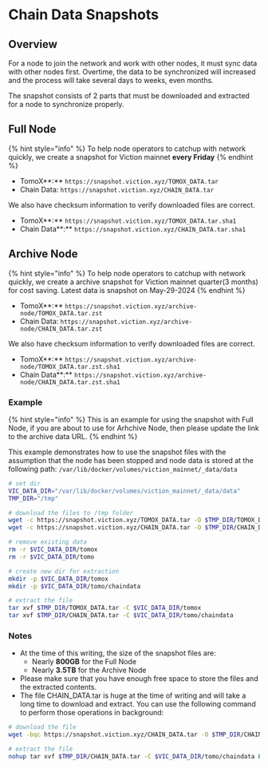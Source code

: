 # Chain Data Snapshots

## Overview

For a node to join the network and work with other nodes, it must sync data with other nodes first. Overtime, the data to be synchronized will increased and the process will take several days to weeks, even months.

&#x20;

The snapshot consists of 2 parts that must be downloaded and extracted for a node to synchronize properly.



## Full Node

{% hint style="info" %}
To help node operators to catchup with network quickly, we create a snapshot for Viction mainnet **every Friday**
{% endhint %}

* TomoX**:** `https://snapshot.viction.xyz/TOMOX_DATA.tar`
* Chain Data: `https://snapshot.viction.xyz/CHAIN_DATA.tar`

We also have checksum information to verify downloaded files are correct.

* TomoX**:** `https://snapshot.viction.xyz/TOMOX_DATA.tar.sha1`
* Chain Data**:** `https://snapshot.viction.xyz/CHAIN_DATA.tar.sha1`

## Archive Node

{% hint style="info" %}
To help node operators to catchup with network quickly, we create a  archive snapshot for Viction mainnet quarter(3 months) for cost saving. Latest data is snapshot on May-29-2024
{% endhint %}

* TomoX**:** `https://snapshot.viction.xyz/archive-node/TOMOX_DATA.tar.zst`
* Chain Data: `https://snapshot.viction.xyz/archive-node/CHAIN_DATA.tar.zst`

We also have checksum information to verify downloaded files are correct.

* TomoX**:** `https://snapshot.viction.xyz/archive-node/TOMOX_DATA.tar.zst.sha1`
* Chain Data**:** `https://snapshot.viction.xyz/archive-node/CHAIN_DATA.tar.zst.sha1`

### Example

{% hint style="info" %}
This is an example for using the snapshot with Full Node, if you are about to use for Arhchive Node, then please update the link to the archive data URL.
{% endhint %}

This example demonstrates how to use the snapshot files with the assumption that the node has been stopped and node data is stored at the following path: `/var/lib/docker/volumes/viction_mainnet/_data/data`

```bash
# set dir
VIC_DATA_DIR="/var/lib/docker/volumes/viction_mainnet/_data/data"
TMP_DIR="/tmp"

# download the files to /tmp folder
wget -c https://snapshot.viction.xyz/TOMOX_DATA.tar -O $TMP_DIR/TOMOX_DATA.tar
wget -c https://snapshot.viction.xyz/CHAIN_DATA.tar -O $TMP_DIR/CHAIN_DATA.tar

# remove existing data
rm -r $VIC_DATA_DIR/tomox
rm -r $VIC_DATA_DIR/tomo

# create new dir for extraction
mkdir -p $VIC_DATA_DIR/tomox
mkdir -p $VIC_DATA_DIR/tomo/chaindata

# extract the file
tar xvf $TMP_DIR/TOMOX_DATA.tar -C $VIC_DATA_DIR/tomox
tar xvf $TMP_DIR/CHAIN_DATA.tar -C $VIC_DATA_DIR/tomo/chaindata
```

### **Notes**

* At the time of this writing, the size of the snapshot files are:
  * Nearly **800GB** for the Full Node
  * Nearly **3.5TB** for the Archive Node
* Please make sure that you have enough free space to store the files and the extracted contents.
* The file CHAIN\_DATA.tar is huge at the time of writing and will take a long time to download and extract. You can use the following command to perform those operations in background:

```bash
# download the file
wget -bqc https://snapshot.viction.xyz/CHAIN_DATA.tar -O $TMP_DIR/CHAIN_DATA.tar
```

```bash
# extract the file
nohup tar xvf $TMP_DIR/CHAIN_DATA.tar -C $VIC_DATA_DIR/tomo/chaindata &
```
